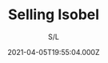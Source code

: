 ---
id: '0668de5f-80d9-4efe-9c5b-5d51056d647e'
type: 'movie' # Filme, Série, Anime
title: "Selling Isobel"
synopsis: []
originalTitle: "Selling Isobel"
date: '2021-04-05T19:55:04.000Z'
update: '2021-04-05T19:55:04.000Z'
releaseDate: '2018-10-07T03:00:00.000Z'
imdb:
  rating: '5.5' # 8.5
  id: '' # tt0470752
duration: '1h 34 Min'
trailer:
  urls: [
    'sKOYXvkz8nI',
  ]
tags: ['720p']
genre: ['Drama', 'Suspense'] #
quality: 'WEB-DL' # BluRay, WEB-DL, HDTV, WEB-DL4K, WEB-DLe
format: 'Mkv' # MKV, MP4, TS
audio: 'Português' # Dublado, Legendado, Dual Audio, Dub & Leg
subtitle: 'S/L' # Português, inglês,
size: '1.53 GB' # 4.8 GB
audioQuality: 10
videoQuality: 10
directors: []
#  - name: 'Lana Wachowski'
#    image: ''
#  - name: 'Lilly Wachowski'
#    image: ''
cast: []
#  - name: 'Keanu Reeves'
#    image: ''
#    characterName: 'Neo'
writers: []
#  - name: ''
#    image: ''
maturityRating:
  age: '' # L , 10, 12, 14, 16, 18
  topics: [''] # Violence, Illegal drugs, Inappropriate Language, Legal Drugs, Sexual Content, Extreme Violence
###########################################
download:
  
  - url: 'magnet:?xt=urn:btih:E5DEF10DF3DB29688C13E53138CC1950AE7D4589&dn=Selling.Isobel.2019.720p.WEBRip.Dublado.mkv&tr=udp%3a%2f%2ftracker.openbittorrent.com%3a80%2fannounce&tr=udp%3a%2f%2ftracker.opentrackr.org%3a1337%2fannounce&tr=http%3a%2f%2fretracker.hq.ertelecom.ru%2fannounce'
    resolution: '720p' # 720p, 1080p, 4K,
    audio: 'Dublado' # Dublado, Legendado, Dual Audio
    size: '' # 4.8 GB
    quality: '' # BluRay, WEB-DL
    format: '' # MKV
images:
  cover: '/assets/movies/selling-isobel.jpg'
  background: '/assets/movies/'
---